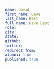 ```yaml
---
name: david
first_name: Dave
last_name: Best
full_name: Dave Best
role: 
city: 
state: 
github: 
twitter: 
redirect_from: 
alumni: true
published: true
---
```


